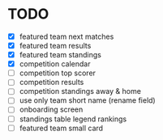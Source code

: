 # TODO

- [x] featured team next matches
- [x] featured team results
- [x] featured team standings
- [x] competition calendar
- [ ] competition top scorer
- [ ] competition results
- [ ] competition standings away & home
- [ ] use only team short name (rename field)
- [ ] onboarding screen
- [ ] standings table legend rankings
- [ ] featured team small card
